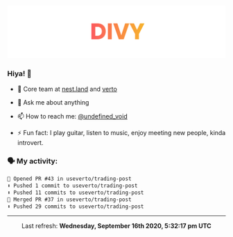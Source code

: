 
![](https://github.com/divy-work/divy-work/raw/master/assets/divy.png)

### Hiya! 👋

- 🔭 Core team at [nest.land](https://github.com/nestdotland/nest.land) and [verto](https://github.com/useverto/verto)

- 💬 Ask me about anything

- 📫 How to reach me: [@undefined_void](https://instagram.com/divy.exe)

- ⚡ Fun fact: I play guitar, listen to music, enjoy meeting new people, kinda introvert.

### 🗣 My activity:

```
💪 Opened PR #43 in useverto/trading-post
⬆️ Pushed 1 commit to useverto/trading-post
⬆️ Pushed 11 commits to useverto/trading-post
🎉 Merged PR #37 in useverto/trading-post
⬆️ Pushed 29 commits to useverto/trading-post
```

------------
<p align="center">Last refresh: <b>Wednesday, September 16th 2020, 5:32:17 pm UTC</b></p>
